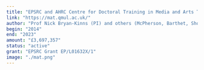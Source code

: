```yaml
---
title: "EPSRC and AHRC Centre for Doctoral Training in Media and Arts Technology"
link: "https://mat.qmul.ac.uk/"
author: "Prof Nick Bryan-Kinns (PI) and others (McPherson, Barthet, Shoop)."
begin: "2014"
end: "2023"
amount: "£3,697,357"
status: "active"
grant: "EPSRC Grant EP/L01632X/1"
image: "./mat.png"
---
```


